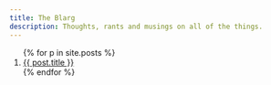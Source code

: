 ```yaml
---
title: The Blarg
description: Thoughts, rants and musings on all of the things.
---
```


<ol>
  {% for p in site.posts %}<li><a href="{{ post.url }}">{{ post.title }}</a></li>
  {% endfor %}</ol>
